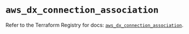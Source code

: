 # `aws_dx_connection_association`

Refer to the Terraform Registry for docs: [`aws_dx_connection_association`](https://registry.terraform.io/providers/hashicorp/aws/6.14.0/docs/resources/dx_connection_association).
